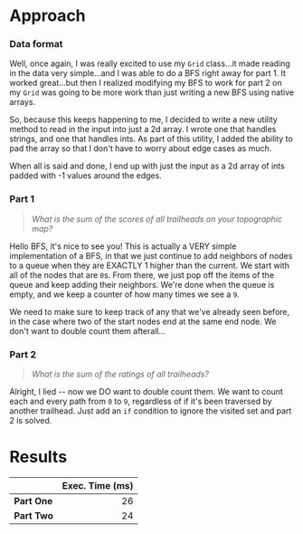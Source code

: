 # Approach
### Data format

Well, once again, I was really excited to use my `Grid` class...it made reading in the data very simple...and I was able
to do a BFS right away for part 1. It worked great...but then I realized modifying my BFS to work for part 2 on my `Grid`
was going to be more work than just writing a new BFS using native arrays.

So, because this keeps happening to me, I decided to write a new utility method to read in the input into just a 2d array.
I wrote one that handles strings, and one that handles ints. As part of this utility, I added the ability to pad the array
so that I don't have to worry about edge cases as much.

When all is said and done, I end up with just the input as a 2d array of ints padded with -1 values around the edges.

### Part 1
> _What is the sum of the scores of all trailheads on your topographic map?_

Hello BFS, it's nice to see you! This is actually a VERY simple implementation of a BFS, in that we just continue
to add neighbors of nodes to a queue when they are EXACTLY 1 higher than the current. We start with all of the nodes that
are `0`s. From there, we just pop off the items
of the queue and keep adding their neighbors. We're done when the queue is empty, and we keep a counter of how many times we see a `9`.

We need to make sure to keep track of any that we've already seen before, in the case where two of the start nodes end
at the same end node. We don't want to double count them afterall...


### Part 2
> _What is the sum of the ratings of all trailheads?_

Alright, I lied -- now we DO want to double count them. We want to count each and every path from `0` to `9`, regardless
of if it's been traversed by another trailhead. Just add an `if` condition to ignore the visited set and part 2 is solved.

# Results

|              | Exec. Time (ms) |
|--------------|----------------:|
| **Part One** |              26 |
| **Part Two** |              24 |

